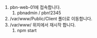 1. pbn-web-01에 접속합니다. 
   1. pbnadmin / pbn!2345
2. /var/www/Public/Client 폴더로 이동합니다. 
3. /var/www/ 위치에서 재시작 합니다.    
   1. npm start